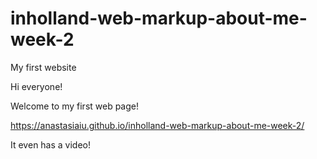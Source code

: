 # inholland-web-markup-about-me-week-2
My first website

Hi everyone!

Welcome to my first web page!

https://anastasiaiu.github.io/inholland-web-markup-about-me-week-2/

It even has a video!
